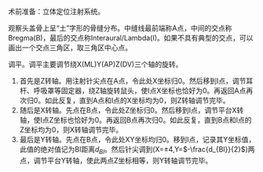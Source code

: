 术前准备：立体定位注射系统。

观察头盖骨上呈“土”字形的骨缝分布。中缝线最前端称A点，中间的交点称Bregma(B)，最后的交点称Interaural/Lambda(I)。如果不具有典型的交点，可以画出一个交点三角区，取三角区中心点。

调平。调平主要调节绕X(ML)Y(AP)Z(DV)三个轴的旋转。
1. 首先是Z转轴。用注射针尖点在A点，令此处X坐标归0。然后移到I点，调节耳杆、呼吸罩等固定器，绕Z轴旋转鼠头，使I点X坐标也恰好为0。再返回A点再次归0。如此反复，直到A点和I点的X坐标均为0，则Z转轴调节完毕。
2. 随后是X转轴。先点在B点，令此处Z坐标归0。然后移到I点，调节平台X转轴，使I点Z坐标也恰好为0。再返回B点再次归0。如此反复，直到B点和I点的Z坐标均为0，则X转轴调节完毕。
3. 最后是Y转轴。先点在B点，令此处XY坐标均归0。移到I点，记录其Y坐标值，此值的绝对值记为BI距离$d_{BI}$。然后针尖调到(X=±4,Y=$-\frac{d_{BI}}{2}$)两点，调节平台Y转轴，使此两点Z坐标相等，则Y转轴调节完毕。